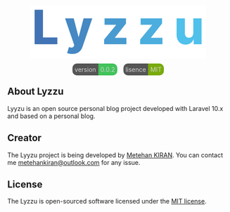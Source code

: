 <p align="center"><a href="#"><img src="public/assets/imgs/theme/lyyzu_400x120.png" width="400" alt="Lyyzu Logo"></a></p>

<p align="center">
<span style="padding:4px 5px;color:#d3d3d3"><span style="padding:5px 5px;background-color:rgb(85,85,85);border-radius:10px 0 0 10px">version</span><span style="background-color:rgb(65,195,90);padding:5px 5px;border-radius:0 10px 10px 0">0.0.2</span></span>
<span style="padding:4px 5px;color:#d3d3d3"><span style="padding:5px 5px;background-color:rgb(85,85,85);border-radius:10px 0 0 10px">lisence</span><span style="background-color:rgb(120,170,10);padding:5px 5px;border-radius:0 10px 10px 0">MIT</span></span>
</p>

## About Lyzzu

Lyyzu is an open source personal blog project developed with Laravel 10.x and based on a personal blog.

## Creator

The Lyyzu project is being developed by [Metehan KIRAN](https://github.com/metehankiran). You can contact me [metehankiran@outlook.com](mailto:metehankiran@outlook.com) for any issue.

## License

The Lyzzu is open-sourced software licensed under the [MIT license](https://opensource.org/licenses/MIT).
